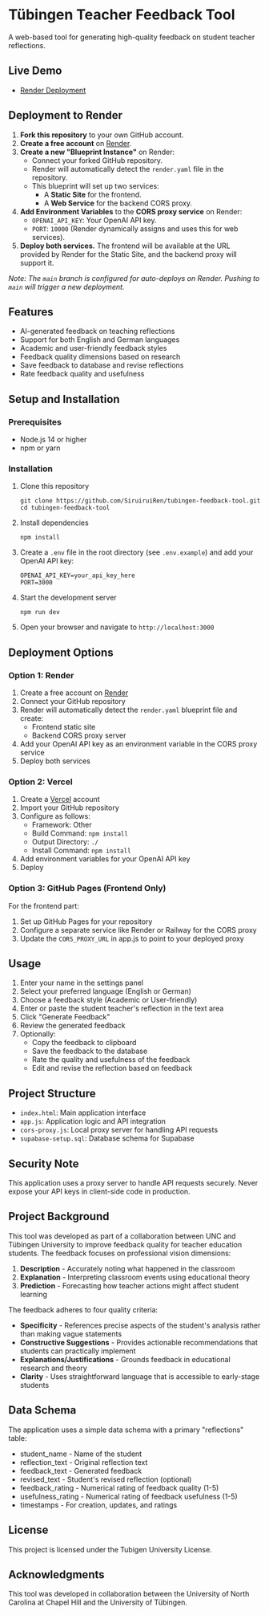 # Tübingen Teacher Feedback Tool

A web-based tool for generating high-quality feedback on student teacher reflections.

## Live Demo

- [Render Deployment](https://tubingen-feedback-tool.onrender.com)

## Deployment to Render

1.  **Fork this repository** to your own GitHub account.
2.  **Create a free account** on [Render](https://render.com).
3.  **Create a new "Blueprint Instance"** on Render:
    *   Connect your forked GitHub repository.
    *   Render will automatically detect the `render.yaml` file in the repository.
    *   This blueprint will set up two services:
        *   A **Static Site** for the frontend.
        *   A **Web Service** for the backend CORS proxy.
4.  **Add Environment Variables** to the **CORS proxy service** on Render:
    *   `OPENAI_API_KEY`: Your OpenAI API key.
    *   `PORT`: `10000` (Render dynamically assigns and uses this for web services).
5.  **Deploy both services.** The frontend will be available at the URL provided by Render for the Static Site, and the backend proxy will support it.

*Note: The `main` branch is configured for auto-deploys on Render. Pushing to `main` will trigger a new deployment.*

## Features

- AI-generated feedback on teaching reflections
- Support for both English and German languages
- Academic and user-friendly feedback styles
- Feedback quality dimensions based on research
- Save feedback to database and revise reflections
- Rate feedback quality and usefulness

## Setup and Installation

### Prerequisites

- Node.js 14 or higher
- npm or yarn

### Installation

1. Clone this repository
   ```
   git clone https://github.com/SiruiruiRen/tubingen-feedback-tool.git
   cd tubingen-feedback-tool
   ```

2. Install dependencies
   ```
   npm install
   ```

3. Create a `.env` file in the root directory (see `.env.example`) and add your OpenAI API key:
   ```
   OPENAI_API_KEY=your_api_key_here
   PORT=3000
   ```

4. Start the development server
   ```
   npm run dev
   ```

5. Open your browser and navigate to `http://localhost:3000`

## Deployment Options

### Option 1: Render

1. Create a free account on [Render](https://render.com)
2. Connect your GitHub repository 
3. Render will automatically detect the `render.yaml` blueprint file and create:
   - Frontend static site
   - Backend CORS proxy server
4. Add your OpenAI API key as an environment variable in the CORS proxy service
5. Deploy both services

### Option 2: Vercel

1. Create a [Vercel](https://vercel.com) account
2. Import your GitHub repository
3. Configure as follows:
   - Framework: Other
   - Build Command: `npm install`
   - Output Directory: `./`
   - Install Command: `npm install`
4. Add environment variables for your OpenAI API key
5. Deploy

### Option 3: GitHub Pages (Frontend Only)

For the frontend part:
1. Set up GitHub Pages for your repository
2. Configure a separate service like Render or Railway for the CORS proxy
3. Update the `CORS_PROXY_URL` in app.js to point to your deployed proxy

## Usage

1. Enter your name in the settings panel
2. Select your preferred language (English or German)
3. Choose a feedback style (Academic or User-friendly)
4. Enter or paste the student teacher's reflection in the text area
5. Click "Generate Feedback"
6. Review the generated feedback
7. Optionally:
   - Copy the feedback to clipboard
   - Save the feedback to the database
   - Rate the quality and usefulness of the feedback
   - Edit and revise the reflection based on feedback

## Project Structure

- `index.html`: Main application interface
- `app.js`: Application logic and API integration
- `cors-proxy.js`: Local proxy server for handling API requests
- `supabase-setup.sql`: Database schema for Supabase

## Security Note

This application uses a proxy server to handle API requests securely. Never expose your API keys in client-side code in production.

## Project Background

This tool was developed as part of a collaboration between UNC and Tübingen University to improve feedback quality for teacher education students. The feedback focuses on professional vision dimensions:

1. **Description** - Accurately noting what happened in the classroom
2. **Explanation** - Interpreting classroom events using educational theory
3. **Prediction** - Forecasting how teacher actions might affect student learning

The feedback adheres to four quality criteria:
- **Specificity** - References precise aspects of the student's analysis rather than making vague statements
- **Constructive Suggestions** - Provides actionable recommendations that students can practically implement
- **Explanations/Justifications** - Grounds feedback in educational research and theory
- **Clarity** - Uses straightforward language that is accessible to early-stage students

## Data Schema

The application uses a simple data schema with a primary "reflections" table:
- student_name - Name of the student
- reflection_text - Original reflection text
- feedback_text - Generated feedback
- revised_text - Student's revised reflection (optional)
- feedback_rating - Numerical rating of feedback quality (1-5)
- usefulness_rating - Numerical rating of feedback usefulness (1-5)
- timestamps - For creation, updates, and ratings

## License

This project is licensed under the Tubigen University License.

## Acknowledgments

This tool was developed in collaboration between the University of North Carolina at Chapel Hill and the University of Tübingen. 